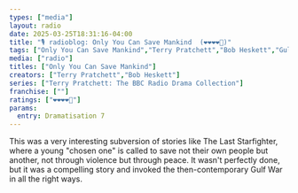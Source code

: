 ```yaml
---
types: ["media"]
layout: radio
date: 2025-03-25T18:31:16-04:00
title: "🎙️ radioblog: Only You Can Save Mankind  (❤️❤️❤️❤️🖤)"
tags: ["Only You Can Save Mankind","Terry Pratchett","Bob Heskett","Gulf War"]
media: ["radio"]
titles: ["Only You Can Save Mankind"]
creators: ["Terry Pratchett","Bob Heskett"]
series: ["Terry Pratchett: The BBC Radio Drama Collection"]
franchise: [""]
ratings: ["❤️❤️❤️❤️🖤"]
params:
  entry: Dramatisation 7
---
```


This was a very interesting subversion of stories like The Last Starfighter, where a young "chosen one" is called to save not their own people but another, not through violence but through peace. It wasn't perfectly done, but it was a compelling story and invoked the then-contemporary Gulf War in all the right ways.